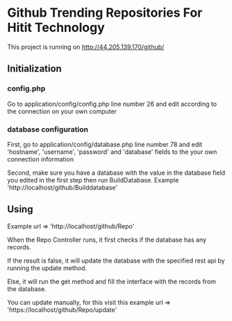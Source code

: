# Github Trending Repositories For Hitit Technology

This project is running on http://44.205.139.170/github/

## Initialization

  ### config.php
  
  Go to application/config/config.php line number 26 and edit according to the connection on your own computer
    
  ### database configuration
    
  First, go to application/config/database.php line number 78 and edit 'hostname', 'username', 'password' and 'database' fields to the your own connection information
    
  Second, make sure you have a database with the value in the database field you edited in the first step then run BuildDatabase. Example 'http://localhost/github/Builddatabase'
    
    
## Using

  Example url => 'http://localhost/github/Repo'
  
  When the Repo Controller runs, it first checks if the database has any records. 
  
  If the result is false, it will update the database with the specified rest api by running the update method.
  
  Else, it will run the get method and fill the interface with the records from the database.
  
  You can update manually, for this visit this example url => 'https://localhost/github/Repo/update'
  
